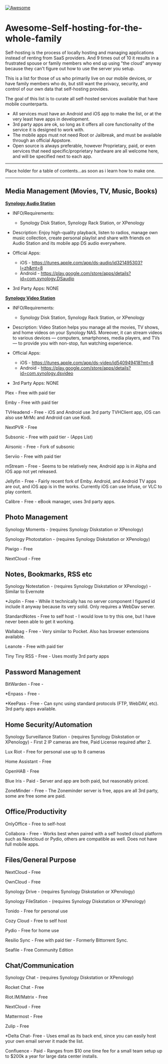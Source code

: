 [![Awesome](https://awesome.re/badge-flat.svg)](https://awesome.re)
# Awesome-Self-hosting-for-the-whole-family
Self-hosting is the process of locally hosting and managing applications instead of renting from SaaS providers. And 9 times out of 10 it results in a frustrated spouse or family members who end up using "the cloud" anyway because they can't figure out how to use the server you setup.

This is a list for those of us who primarily live on our mobile devices, or have family members who do, but still want the privacy, security, and control of our own data that self-hosting provides.

The goal of this list is to curate all self-hosted services available that have mobile counterparts.

* All services must have an Android and iOS app to make the list, or at the very least have apps in development.
* 3rd party apps are ok, so long as it offers all core functionality of the service it is designed to work with.
* The mobile apps must not need Root or Jailbreak, and must be available through an official Appstore.
* Open source is always preferable, however Proprietary, paid, or even services that need specific/proprietary hardware are all welcome here, and will be specified next to each app.

--------------------

Place holder for a table of contents...as soon as i learn how to make one. 

--------------------

## Media Management (Movies, TV, Music, Books)

[**Synology Audio Station**](https://www.synology.com/en-us/dsm/feature/audio_station)
  * INFO/Requirements:
    * Synology Disk Station, Synology Rack Station, or XPenology

  * Description:
    Enjoy high-quality playback, listen to radios, manage own music collection, create personal playlist and share with friends on Audio Station and its mobile app DS audio everywhere.

  * Official Apps:
    * iOS - https://itunes.apple.com/app/ds-audio/id321495303?l=zh&mt=8
    * Android - https://play.google.com/store/apps/details?id=com.synology.DSaudio

  * 3rd Party Apps:
  NONE

[**Synology Video Station**](https://www.synology.com/en-us/dsm/feature/video_station)
  * INFO/Requirements:
    * Synology Disk Station, Synology Rack Station, or XPenology

  * Description:
    Video Station helps you manage all the movies, TV shows, and home videos on your Synology NAS. Moreover, it can stream videos to various devices — computers, smartphones, media players, and TVs — to provide you with non-stop, fun watching experience.

  * Official Apps:
    * iOS - https://itunes.apple.com/app/ds-video/id540949418?mt=8
    * Android - https://play.google.com/store/apps/details?id=com.synology.dsvideo

  * 3rd Party Apps:
  NONE

Plex - Free with paid tier

Emby - Free with paid tier

TVHeadend - Free - iOS and Android use 3rd party TVHClient app, iOS can also use MrMc and Android can use Kodi.

NextPVR - Free

Subsonic - Free with paid tier - (Apps List)

Airsonic - Free - Fork of subsonic

Serviio - Free with paid tier

mStream - Free - Seems to be relatively new, Android app is in Alpha and iOS app not yet released.

Jellyfin - Free - Fairly recent fork of Emby. Android, and Android TV apps are out, and iOS app is in the works. Currently iOS can use Infuse, or VLC to play content.

Calibre - Free - eBook manager, uses 3rd party apps.

## Photo Management

Synology Moments - (requires Synology Diskstation or XPenology)

Synology Photostation - (requires Synology Diskstation or XPenology)

Piwigo - Free

NextCloud - Free

## Notes, Bookmarks, RSS etc

Synology Notestation - (requires Synology Diskstation or XPenology) - Similar to Evernote

*Joplin - Free - While it technically has no server component I figured id include it anyway because its very solid. Only requires a WebDav server.

StandardNotes - Free to self host - I would love to try this one, but I have never been able to get it working.

Wallabag - Free - Very similar to Pocket. Also has browser extensions available.

Leanote - Free with paid tier

Tiny Tiny RSS - Free - Uses mostly 3rd party apps

## Password Management

BitWarden - Free -

*Enpass - Free -

*KeePass - Free - Can sync using standard protocols (FTP, WebDAV, etc). 3rd party apps available.

## Home Security/Automation

Synology Surveillance Station - (requires Synology Diskstation or XPenology) - First 2 IP cameras are free, Paid License required after 2.

Lux Riot - Free for personal use up to 8 cameras

Home Assistant - Free

OpenHAB - Free

Blue Iris - Paid - Server and app are both paid, but reasonably priced.

ZoneMinder - Free - The Zoneminder server is free, apps are all 3rd party, some are free some are paid.

## Office/Productivity

OnlyOffice - Free to self-host

Collabora - Free - Works best when paired with a self hosted cloud platform such as Nextcloud or Pydio, others are compatible as well. Does not have full mobile apps.

## Files/General Purpose

NextCloud - Free

OwnCloud - Free

Synology Drive - (requires Synology Diskstation or XPenology)

Synology FileStation - (requires Synology Diskstation or XPenology)

Tonido - Free for personal use

Cozy Cloud - Free to self host

Pydio - Free for home use

Resilio Sync - Free with paid tier - Formerly Bittorrent Sync.

Seafile - Free Community Edition

## Chat/Communication

Synology Chat - (requires Synology Diskstation or XPenology)

Rocket Chat - Free

Riot.IM/Matrix - Free

NextCloud - Free

Mattermost - Free

Zulip - Free

*Delta Chat- Free - Uses email as its back end, since you can easily host your own email server it made the list.

Confluence - Paid - Ranges from $10 one time fee for a small team setup up to $200k a year for large data center installs.
